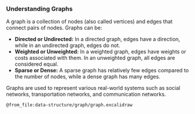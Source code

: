 ### Understanding Graphs

A graph is a collection of nodes (also called vertices) and edges that connect pairs of nodes. Graphs can be:
- **Directed or Undirected:** In a directed graph, edges have a direction, while in an undirected graph, edges do not.
- **Weighted or Unweighted:** In a weighted graph, edges have weights or costs associated with them. In an unweighted graph, all edges are considered equal.
- **Sparse or Dense:** A sparse graph has relatively few edges compared to the number of nodes, while a dense graph has many edges.

Graphs are used to represent various real-world systems such as social networks, transportation networks, and communication networks.

```kroki-excalidraw no-transparency=false
@from_file:data-structure/graph/graph.excalidraw
```
